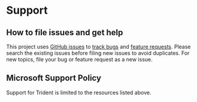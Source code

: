 # Support

## How to file issues and get help

This project uses [GitHub issues][gh-issue] to [track bugs][gh-bug] and [feature requests][gh-feature]. Please search the existing issues before filing new issues to avoid duplicates. For new topics, file your bug or feature request as a new issue.

## Microsoft Support Policy

Support for Trident is limited to the resources listed above.

[gh-issue]: https://github.com/microsoft/trident/issues/new/choose
[gh-bug]: https://github.com/microsoft/trident/issues/new?labels=bug
[gh-feature]: https://github.com/microsoft/trident/issues/new?labels=enhancement
[contributor]: https://github.com/microsoft/trident/blob/main/CONTRIBUTING.md
